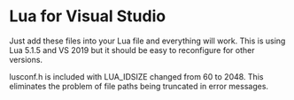 # Lua for Visual Studio

Just add these files into your Lua file and everything will work. This is using Lua 5.1.5 and VS 2019 but it should be easy to reconfigure for other versions.

lusconf.h is included with LUA_IDSIZE changed from 60 to 2048. This eliminates the problem of file paths being truncated in error messages.
